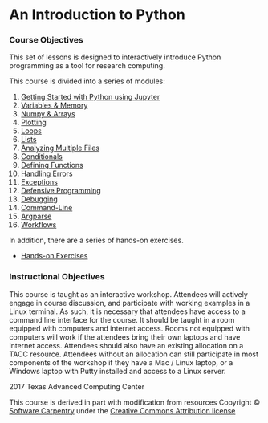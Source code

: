 # An Introduction to Python

### Course Objectives

This set of lessons is designed to interactively introduce Python programming as a tool for research computing.

This course is divided into a series of modules:

 1. [Getting Started with Python using Jupyter](intro_to_python_011_jupyter.md)
 2. [Variables & Memory](intro_to_python_016_variables.md)
 3. [Numpy & Arrays](intro_to_python_017_libraries.md)
 4. [Plotting](intro_to_python_018_plotting.md)
 5. [Loops](intro_to_python_020_loops.md)
 6. [Lists](intro_to_python_030_lists.md)
 7. [Analyzing Multiple Files](intro_to_python_040_files.md)
 8. [Conditionals](intro_to_python_050_conditionals.md)
 9. [Defining Functions](intro_to_python_060_functions.md)
10. [Handling Errors](intro_to_python_070_errors.md)
11. [Exceptions](intro_to_python_071_exceptions.md)
12. [Defensive Programming](intro_to_python_008_defensive.md)
13. [Debugging](intro_to_python_090_debugging.md)
14. [Command-Line](intro_to_python_100_cmdline.md)
15. [Argparse](intro_to_python_101_argparse.md)
16. [Workflows](intro_to_python_110_workflows.md)

In addition, there are a series of hands-on exercises.

* [Hands-on Exercises](intro_to_python_500_exercises.md)


### Instructional Objectives

This course is taught as an interactive workshop. Attendees will actively engage in course discussion, and participate with working examples in a Linux terminal. As such, it is necessary that attendees have access to a command line interface for the course. It should be taught in a room equipped with computers and internet access. Rooms not equipped with computers will work if the attendees bring their own laptops and have internet access. Attendees should also have an existing allocation on a TACC resource. Attendees without an allocation can still participate in most components of the workshop if they have a Mac / Linux laptop, or a Windows laptop with Putty installed and access to a Linux server.

2017 Texas Advanced Computing Center

This course is derived in part with modification from resources Copyright © [Software Carpentry](http://software-carpentry.org/) under the [Creative Commons Attribution license](https://creativecommons.org/licenses/by/4.0/)

